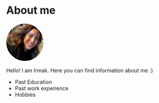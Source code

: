 <!DOCTYPE html>
<html>
<head>
<meta name="viewport" content="width=device-width, initial-scale=1">
<style>
img {
  border-radius: 50%;
}
</style>
</head>
  
<body>
<h1>About me</h1>
<img src="/IMG_3341 2.jpg" alt="pic" width="100" height="100">
<p>Hello! I am Irmak. Here you can find information about me :) </p>
<ul>
  <li>Past Education</li>
  <li>Past work experience</li>
  <li>Hobbies</li>
</ul>
</body>
</html>
